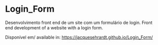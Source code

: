 # Login_Form
Desenvolvimento front end de um site com um formulário de login. 
Front end development of a website with a login form.

Disponível em/ available in: https://jacquesehrardt.github.io/Login_Form/
